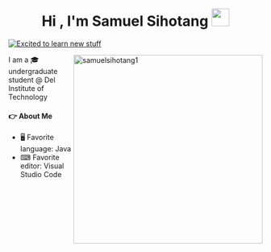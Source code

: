 <h1 align="center"><b>Hi , I'm Samuel Sihotang </b><img src="https://media.giphy.com/media/hvRJCLFzcasrR4ia7z/giphy.gif" width="35"></h1>

<a href="https://github.com/samuelsihotang1/"><img src="https://readme-typing-svg.demolab.com?font=Cairo+Play&color=70A5FD&size=23&pause=500&height=50&lines=Excited+to+learn+new+stuff;Problem+Solver+and+Creative;Proficient in Java and C" alt="Excited to learn new stuff"/></a>

<a href="https://github.com/samuelsihotang1/"><img src="https://github-readme-stats.vercel.app/api/top-langs?username=samuelsihotang1&theme=tokyonight&layout=compact&hide_border=true" width="375" align=right alt="samuelsihotang1"/></a>

I am a 🎓 undergraduate student @ Del Institute of Technology

#### 👉 About Me

- 🖥 Favorite language: Java
- ⌨ Favorite editor: Visual Studio Code
